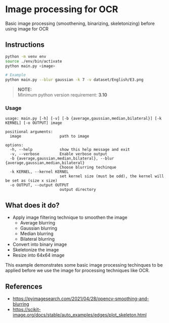 # Image processing for OCR

Basic image processing (smoothening, binarizing, skeletonizing) before using image for OCR

## Instructions
```bash
python -m venv env
source ./env/bin/activate
python main.py <image>

# Example
python main.py --blur gaussian -k 7 -v dataset/English/E3.png 
```

> **NOTE:** <br> 
> Minimum python version requirement: **3.10**

### Usage
```
usage: main.py [-h] [-v] [-b {average,gaussian,median,bilateral}] [-k KERNEL] [-o OUTPUT] image

positional arguments:
  image                 path to image

options:
  -h, --help            show this help message and exit
  -v, --verbose         Enable verbose output
  -b {average,gaussian,median,bilateral}, --blur {average,gaussian,median,bilateral}
                        Choose blurring techinque
  -k KERNEL, --kernel KERNEL
                        set kernel size (must be odd), the kernel will be set as (size x size)
  -o OUTPUT, --output OUTPUT
                        output directory
```

## What does it do?

- Apply image filtering technique to smoothen the image
    - Average blurring
    - Gaussian blurring
    - Median blurring
    - Bilateral blurring
- Convert into binary image
- Skeletonize the image
- Resize into 64x64 image

This example demonstrates some basic image processing techinques to be applied before we use the image for processing techniques like OCR.

## References
- https://pyimagesearch.com/2021/04/28/opencv-smoothing-and-blurring
- https://scikit-image.org/docs/stable/auto_examples/edges/plot_skeleton.html